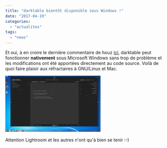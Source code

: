 ```yaml
---
title: "darktable bientôt disponible sous Windows !"
date: "2017-04-19"
categories: 
  - "actualites"
tags: 
  - "news"
---
```


Et oui, à en croire le dernière commentaire de houz [ici](https://github.com/darktable-org/darktable/pull/1327#issuecomment-294936498), darktable peut fonctionner **nativement** sous Microsoft Windows sans trop de problème et les modifications ont été apportées directement au code source. Voilà de quoi faire plaisir aux réfractaires à GNU/Linux et Mac.

[![](images/52f23c5e-14a0-11e7-9240-fdf2fc10d8b4-300x177.png)](http://darktable.fr/wp-content/uploads/2017/04/52f23c5e-14a0-11e7-9240-fdf2fc10d8b4.png)

Attention Lightroom et les autres n'ont qu'à bien se tenir :-)
